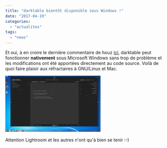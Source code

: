 ```yaml
---
title: "darktable bientôt disponible sous Windows !"
date: "2017-04-19"
categories: 
  - "actualites"
tags: 
  - "news"
---
```


Et oui, à en croire le dernière commentaire de houz [ici](https://github.com/darktable-org/darktable/pull/1327#issuecomment-294936498), darktable peut fonctionner **nativement** sous Microsoft Windows sans trop de problème et les modifications ont été apportées directement au code source. Voilà de quoi faire plaisir aux réfractaires à GNU/Linux et Mac.

[![](images/52f23c5e-14a0-11e7-9240-fdf2fc10d8b4-300x177.png)](http://darktable.fr/wp-content/uploads/2017/04/52f23c5e-14a0-11e7-9240-fdf2fc10d8b4.png)

Attention Lightroom et les autres n'ont qu'à bien se tenir :-)
